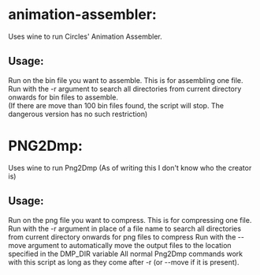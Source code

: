 # animation-assembler:  

Uses wine to run Circles' Animation Assembler.  

## Usage:

Run on the bin file you want to assemble. This is for assembling one file.  
Run with the -r argument to search all directories from current directory onwards for bin files to assemble.  
  (If there are move than 100 bin files found, the script will stop. The dangerous version has no such restriction)  
  
# PNG2Dmp:  

Uses wine to run Png2Dmp (As of writing this I don't know who the creator is)

## Usage:

Run on the png file you want to compress. This is for compressing one file.  
Run with the -r argument in place of a file name to search all directories from current directory onwards for png files to compress
Run with the --move argument to automatically move the output files to the location specified in the DMP_DIR variable
All normal Png2Dmp commands work with this script as long as they come after -r (or --move if it is present).
